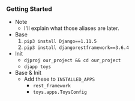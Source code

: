 
### Getting Started 
- Note
    - I'll explain what those aliases are later.
- Base
    1. ```pip3 install Django==1.11.5```
    2. ```pip3 install djangorestframework==3.6.4```
- Init 
    - ```djproj our_project && cd our_project```
    - ```djapp toys```
- Base & Init
    - Add these to ```INSTALLED_APPS```
        - ```rest_framework```
        - ```toys.apps.ToysConfig```